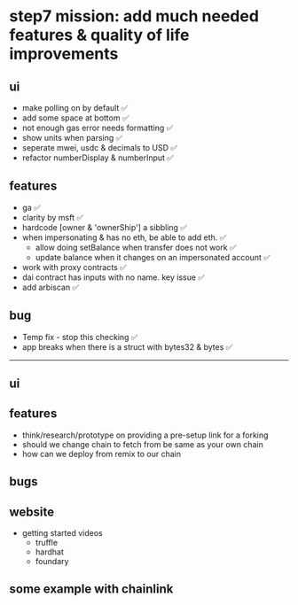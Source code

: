 # step7 mission: add much needed features & quality of life improvements

## ui
- make polling on by default ✅
- add some space at bottom ✅
- not enough gas error needs formatting ✅
- show units when parsing ✅
- seperate mwei, usdc & decimals to USD ✅
- refactor numberDisplay & numberInput ✅

## features
 - ga ✅
 - clarity by msft ✅
 - hardcode [owner & 'ownerShip'] a sibbling ✅
- when impersonating & has no eth, be able to add eth. ✅
  - allow doing setBalance when transfer does not work ✅
  - update balance when it changes on an impersonated account ✅
- work with proxy contracts ✅
- dai contract has inputs with no name. key issue ✅
- add arbiscan ✅

## bug
- Temp fix - stop this checking ✅
- app breaks when there is a struct with bytes32 & bytes ✅

------------------------------------------------

## ui

## features
- think/research/prototype on providing a pre-setup link for a forking
- should we change chain to fetch from be same as your own chain
- how can we deploy from remix to our chain

## bugs
 
## website
 - getting started videos
   - truffle
   - hardhat
   - foundary

## some example with chainlink